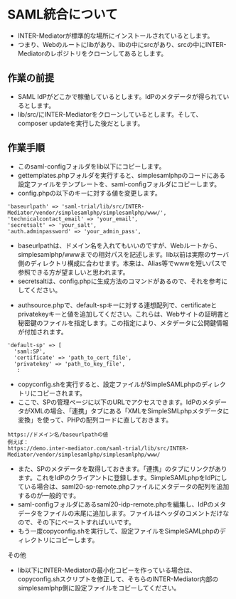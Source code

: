 # SAML統合について

- INTER-Mediatorが標準的な場所にインストールされているとします。
- つまり、Webのルートにlibがあり、libの中にsrcがあり、srcの中にINTER-Mediatorのレポジトリをクローンしてあるとします。

## 作業の前提

- SAML IdPがどこかで稼働しているとします。IdPのメタデータが得られているとします。
- lib/src/にINTER-Mediatorをクローンしているとします。そして、composer updateを実行した後だとします。

## 作業手順

- このsaml-configフォルダをlib以下にコピーします。
- gettemplates.phpフォルダを実行すると、simplesamlphpのコードにある設定ファイルをテンプレートを、saml-configフォルダにコピーします。
- config.phpの以下のキーに対する値を変更します。

```
'baseurlpath' => 'saml-trial/lib/src/INTER-Mediator/vendor/simplesamlphp/simplesamlphp/www/',
'technicalcontact_email' => 'your_email',
'secretsalt' => 'your_salt',
'auth.adminpassword' => 'your_admin_pass',
```
  * baseurlpathは、ドメイン名を入れてもいいのですが、Webルートから、simplesamlphp/wwwまでの相対パスを記述します。lib以前は実際のサーバ側のディレクトリ構成に合わせます。本来は、Alias等でwwwを短いパスで参照できる方が望ましいと思われます。
  * secretsaltは、config.phpに生成方法のコマンドがあるので、それを参考にしてください。

- authsource.phpで、default-spキーに対する連想配列で、certificateとprivatekeyキーと値を追加してください。これらは、Webサイトの証明書と秘密鍵のファイルを指定します。この指定により、メタデータに公開鍵情報が付加されます。

```
'default-sp' => [
  'saml:SP',
  'certificate' => 'path_to_cert_file',
  'privatekey' => 'path_to_key_file',
   :
```

- copyconfig.shを実行すると、設定ファイルがSimpleSAMLphpのディレクトリにコピーされます。
- ここで、SPの管理ページに以下のURLでアクセスできます。IdPのメタデータがXMLの場合、「連携」タブにある「XMLをSimpleSMLphpメタデータに変換」を使って、PHPの配列コードに直しておきます。
```
https://ドメイン名/baseurlpathの値
例えば：
https://demo.inter-mediator.com/saml-trial/lib/src/INTER-Mediator/vendor/simplesamlphp/simplesamlphp/www/
```  
- また、SPのメタデータを取得しておきます。「連携」のタブにリンクがあります。これをIdPのクライアントに登録します。SimpleSAMLphpをIdPにしている場合は、saml20-sp-remote.phpファイルにメタデータの配列を追加するのが一般的です。
- saml-configフォルダにあるsaml20-idp-remote.phpを編集し、IdPのメタデータをファイルの末尾に追加します。ファイルはヘッダのコメントだけなので、その下にペーストすればいいです。
- もう一度copyconfig.shを実行して、設定ファイルをSimpleSAMLphpのディレクトリにコピーします。

その他

- lib以下にINTER-Mediatorの最小化コピーを作っている場合は、copyconfig.shスクリプトを修正して、そちらのINTER-Mediator内部のsimplesamlphp側に設定ファイルをコピーしてください。
